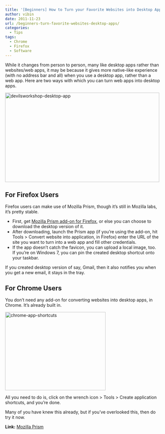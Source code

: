 ```yaml
---
title: '[Beginners] How to Turn your Favorite Websites into Desktop Apps'
author: vibin
date: 2011-11-23
url: /beginners-turn-favorite-websites-desktop-apps/
categories:
  - Tips
tags:
  - Chrome
  - Firefox
  - Software
---
```

While it changes from person to person, many like desktop apps rather than websites/web apps, it may be because it gives more native-like experience (with no address bar and all) when you use a desktop app, rather than a web app. Here are two ways with which you can turn web apps into desktop apps.

[<img class="wp-image-50091" style="padding-left: 0px;padding-right: 0px;padding-top: 0px;border: 0px" src="http://cdn.devilsworkshop.org/files/2011/11/Image-000_thumb.png" alt="devilsworkshop-desktop-app" width="502" height="291" border="0" />][1]

## For Firefox Users

Firefox users can make use of Mozilla Prism, though it’s still in Mozilla labs, it’s pretty stable.

  * First, get <a href="http://prism.mozillalabs.com/started/" onclick="_gaq.push(['_trackEvent', 'outbound-article', 'http://prism.mozillalabs.com/started/', 'Mozilla Prism add-on for Firefox']);" target="_blank">Mozilla Prism add-on for Firefox</a>, or else you can choose to download the desktop version of it.
  * After downloading, launch the Prism app (if you’re using the add-on, hit Tools > Convert website into application, in Firefox) enter the URL of the site you want to turn into a web app and fill other credentials.
  * If the app doesn’t catch the favicon, you can upload a local image, too. If you’re on Windows 7, you can pin the created desktop shortcut onto your taskbar.

If you created desktop version of say, Gmail, then it also notifies you when you get a new email, it stays in the tray.

## For Chrome Users

You don’t need any add-on for converting websites into desktop apps, in Chrome. It’s already built in.

[<img style="padding-left: 0px;padding-right: 0px;padding-top: 0px;border: 0px" src="http://cdn.devilsworkshop.org/files/2011/11/Image-030_thumb.png" alt="chrome-app-shortcuts" width="327" height="255" border="0" />][2]

All you need to do is, click on the wrench icon > Tools > Create application shortcuts, and you’re done.

Many of you have knew this already, but if you’ve overlooked this, then do try it now.

**Link:** <a href="http://prism.mozillalabs.com/started/" onclick="_gaq.push(['_trackEvent', 'outbound-article', 'http://prism.mozillalabs.com/started/', 'Mozilla Prism']);" target="_blank">Mozilla Prism</a>

 [1]: http://cdn.devilsworkshop.org/files/2011/11/Image-000.png
 [2]: http://cdn.devilsworkshop.org/files/2011/11/Image-030.png
